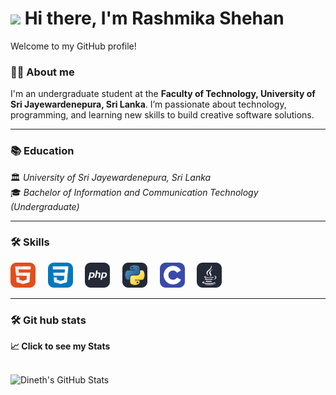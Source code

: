 
# <img src="https://media.giphy.com/media/hvRJCLFzcasrR4ia7z/giphy.gif" width="30"> Hi there, I'm Rashmika Shehan

Welcome to my GitHub profile!  

<h3>👨‍💻 About me</h3>
I'm an undergraduate student at the <b>Faculty of Technology, University of Sri Jayewardenepura, Sri Lanka</b>. I’m passionate about technology, programming, and learning new skills to build creative software solutions.

---
<h3>📚 Education</h3>
🏛️ <i>University of Sri Jayewardenepura, Sri Lanka</i><br>
🎓 <i>Bachelor of Information and Communication Technology (Undergraduate)</i>

---

<h3>🛠️ Skills</h3>


<p align="left"> 

<img src="https://raw.githubusercontent.com/tandpfun/skill-icons/main/icons/HTML.svg" alt="HTML icon" width="40" height="40"/>
&nbsp;&nbsp;&nbsp; 
<img src="https://raw.githubusercontent.com/tandpfun/skill-icons/main/icons/CSS.svg" alt="CSS icon" width="40" height="40"/> 
&nbsp;&nbsp;&nbsp; 
<img src="https://raw.githubusercontent.com/tandpfun/skill-icons/main/icons/PHP-Dark.svg" alt="PHP icon" width="40" height="40"/> 
&nbsp;&nbsp;&nbsp; 
<img src="https://raw.githubusercontent.com/tandpfun/skill-icons/main/icons/Python-Dark.svg" alt="Python icon" width="40" height="40"/> 
&nbsp;&nbsp;&nbsp; 
<img src="https://raw.githubusercontent.com/tandpfun/skill-icons/main/icons/C.svg" alt="C icon" width="40" height="40"/> 
&nbsp;&nbsp;&nbsp; 
<img src="https://raw.githubusercontent.com/tandpfun/skill-icons/main/icons/Java-Dark.svg" alt="Java icon" width="40" height="40"/> 

</p>

---

<h3>🛠️ Git hub stats</h3>

<!--<details open>-->
  <summary><b>📈 Click to see my Stats</b></summary> 
  <br />
  <p align="center">
   
  <img src="https://github-readme-stats.vercel.app/api?username=rashmika0729shehan&show_icons=true&count_private=true&theme=algolia" alt="Dineth's GitHub Stats" height="237"/>   &nbsp; 
  
  </p>
<!--</details>-->

